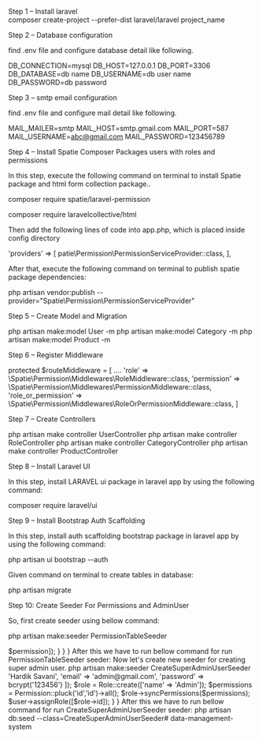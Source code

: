 Step 1 – Install laravel  
composer create-project --prefer-dist laravel/laravel project_name

Step 2 – Database configuration

find .env file and configure database detail like following.

DB_CONNECTION=mysql
DB_HOST=127.0.0.1
DB_PORT=3306
DB_DATABASE=db name
DB_USERNAME=db user name
DB_PASSWORD=db password

Step 3 – smtp email configuration

find .env file and configure mail detail like following.

MAIL_MAILER=smtp
MAIL_HOST=smtp.gmail.com
MAIL_PORT=587
MAIL_USERNAME=abc@gmail.com
MAIL_PASSWORD=123456789


Step 4 – Install Spatie Composer Packages users with roles and permissions

In this step, execute the following command on terminal to install Spatie package and html form collection package..

composer require spatie/laravel-permission

composer require laravelcollective/html

Then add the following lines of code into app.php, which is placed inside config directory

'providers' => [ patie\Permission\PermissionServiceProvider::class, ],

After that, execute the following command on terminal to publish spatie package dependencies:

php artisan vendor:publish --provider="Spatie\Permission\PermissionServiceProvider"


Step 5 – Create Model and Migration


php artisan make:model User -m
php artisan make:model Category -m
php artisan make:model Product -m


Step 6 – Register Middleware

protected $routeMiddleware = [
    ....
    'role' => \Spatie\Permission\Middlewares\RoleMiddleware::class,
    'permission' => \Spatie\Permission\Middlewares\PermissionMiddleware::class,
    'role_or_permission' => \Spatie\Permission\Middlewares\RoleOrPermissionMiddleware::class,
]


Step 7 – Create Controllers


php artisan make controller UserController
php artisan make controller RoleController
php artisan make controller CategoryController
php artisan make controller ProductController



Step 8 – Install Laravel UI

In this step, install LARAVEL ui package in laravel app by using the following command:

composer require laravel/ui


Step 9 – Install Bootstrap Auth Scaffolding

In this step, install auth scaffolding bootstrap package in laravel app by using the following command:

php artisan ui bootstrap --auth


Given command on terminal to create tables in database:

php artisan migrate


Step 10: Create Seeder For Permissions and AdminUser


So, first create seeder using bellow command:

php artisan make:seeder PermissionTableSeeder


<?php
  
namespace Database\Seeders;
  
use Illuminate\Database\Seeder;
use Spatie\Permission\Models\Permission;
  
class PermissionTableSeeder extends Seeder
{
    /**
     * Run the database seeds.
     *
     * @return void
     */
    public function run()
    {
        $permissions = [
           'role-list',
           'role-create',
           'role-edit',
           'role-delete',
           'user-list',
           'user-create',
           'user-edit',
           'user-delete',
           'category-list',
           'category-create',
           'category-edit',
           'category-delete',
           'product-list',
           'product-create',
           'product-edit',
           'product-delete'
        ];
     
        foreach ($permissions as $permission) {
             Permission::create(['name' => $permission]);
        }
    }
}

After this we have to run bellow command for run PermissionTableSeeder seeder:


Now let's create new seeder for creating super admin user.

php artisan make:seeder CreateSuperAdminUserSeeder


<?php
  
namespace Database\Seeders;
  
use Illuminate\Database\Seeder;
use App\Models\User;
use Spatie\Permission\Models\Role;
use Spatie\Permission\Models\Permission;
  
class CreateAdminUserSeeder extends Seeder
{
    /**
     * Run the database seeds.
     *
     * @return void
     */
    public function run()
    {
        $user = User::create([
            'name' => 'Hardik Savani', 
            'email' => 'admin@gmail.com',
            'password' => bcrypt('123456')
        ]);
    
        $role = Role::create(['name' => 'Admin']);
     
        $permissions = Permission::pluck('id','id')->all();
   
        $role->syncPermissions($permissions);
     
        $user->assignRole([$role->id]);
    }
}


After this we have to run bellow command for run CreateSuperAdminUserSeeder seeder:

php artisan db:seed --class=CreateSuperAdminUserSeeder# data-management-system
